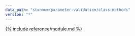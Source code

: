 ```yaml
---
data_path: "stannum/parameter-validation/class-methods"
version: "*"
---
```


{% include reference/module.md %}
